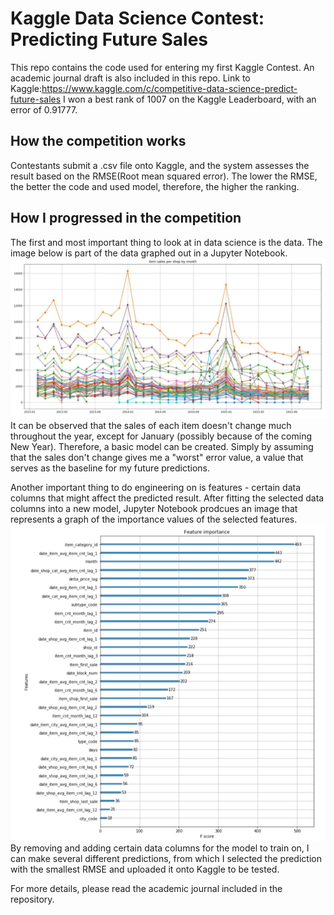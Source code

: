# Kaggle Data Science Contest: Predicting Future Sales
This repo contains the code used for entering my first Kaggle Contest. An academic journal draft is also included in this repo.
Link to Kaggle:https://www.kaggle.com/c/competitive-data-science-predict-future-sales
I won a best rank of 1007 on the Kaggle Leaderboard, with an error of 0.91777.

## How the competition works
Contestants submit a .csv file onto Kaggle, and the system assesses the result based on the RMSE(Root mean squared error). The lower the RMSE, the better the code and used model, therefore, the higher the ranking.

## How I progressed in the competition
The first and most important thing to look at in data science is the data. The image below is part of the data graphed out in a Jupyter Notebook.
![Items Sales Per Month](https://github.com/JustRodneyLee/Kaggle-Predict-Future-Sales/blob/master/ItemSalesPerMonth.png?raw=true)
It can be observed that the sales of each item doesn't change much throughout the year, except for January (possibly because of the coming  New Year). Therefore, a basic model can be created. Simply by assuming that the sales don't change gives me a "worst" error value, a value that serves as the baseline for my future predictions.

Another important thing to do engineering on is features - certain data columns that might affect the predicted result. After fitting the selected data columns into a new model, Jupyter Notebook prodcues an image that represents a graph of the importance values of the selected features.
![Feature Importance](https://github.com/JustRodneyLee/Kaggle-Predict-Future-Sales/blob/master/FeatureImportance.png?raw=true)
By removing and adding certain data columns for the model to train on, I can make several different predictions, from which I selected the prediction with the smallest RMSE and uploaded it onto Kaggle to be tested.

For more details, please read the academic journal included in the repository.
